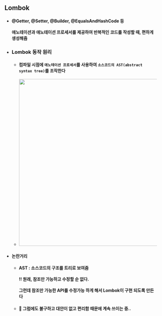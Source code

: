 ## Lombok
  - #### @Getter, @Setter, @Builder, @EqualsAndHashCode 등 <br><br> 애노테이션과 애노테이션 프로세서를 제공하여 반복적인 코드를 작성할 때, 편하게 생성해줌
  - ### Lombok 동작 원리
    - #### 컴파일 시점에 `애노테이션 프로세서`를 사용하여 `소스코드의 AST(abstract syntax tree)`를 조작한다
    - <img src="https://user-images.githubusercontent.com/35948339/136820115-1d881b23-eeec-446e-90e5-427e01ca9e1c.png" width=550>
  - #### 논란거리
    - #### AST : 소스코드의 구조를 트리로 보여줌 <br><br> ‼ 원래, 참조만 가능하고 수정할 순 없다. <br><br> 그런데 참조만 가능한 API를 수정가능 하게 해서 Lombok이 구현 되도록 만든다
    - #### 📍 그럼에도 불구하고 대안이 없고 편리함 때문에 계속 쓰이는 중..
